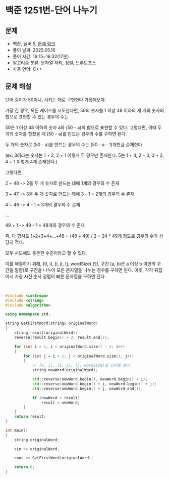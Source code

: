 # 백준 1251번-단어 나누기

## 문제

- 백준, 실버 5, [문제 링크](https://www.acmicpc.net/problem/1251 "https://www.acmicpc.net/problem/1251")
- 풀이 날짜: 2025.05.16
- 풀이 시간: 16:15~16:32(17분)
- 알고리즘 분류: 문자열 처리, 정렬, 브루트포스
- 사용 언어: C++

## 문제 해설

단어 길이가 50이니, 시키는 대로 구현한다 가정해보자.

가장 긴 경우, 모든 케이스를 시도한다면, 50의 숫자를 1 이상 48 이하의 세 개의 숫자의 합으로 표현할 수 있는 경우의 수는

50은 1 이상 48 이하의 숫자 a와 (50 - a)의 합으로 표현할 수 있다. 그렇다면, 이때 두 개의 숫자를 합쳤을 때 (50 - a)를 만드는 경우의 수를 구하면 된다.

두 개의 숫자로 (50 - a)를 만드는 경우의 수는 (50 - a - 1)개만큼 존재한다.

(ex: 3이라는 숫자는 1 + 2, 2 + 1 이렇게 두 경우만 존재한다. 5는 1 + 4, 2 + 3, 3 + 2, 4 + 1 이렇게 4개 존재한다.)

그렇다면,

2 + 48 -> 2를 두 개 숫자로 만드는 데에 1개의 경우의 수 존재

3 + 47 -> 3을 두 개 숫자로 만드는 데에 3 - 1 = 2개의 경우의 수 존재

4 + 46 -> 4 - 1 = 3개의 경우의 수 존재

...

49 + 1 -> 49 - 1 = 48개의 경우의 수 존재

즉, 다 합쳐도 1+2+3+4+...+48 = (48 + 49) / 2 = 24 \* 49개 정도로 경우의 수가 상당히 적다.

모두 시도해도 충분한 수준이라고 할 수 있다.

이를 해결하기 위해, \[0, i), \[i, j), \[j, wordSize) (단, 구간 \[a, b)은 a 이상 b 미만의 구간을 말함)로 구간을 나누어 모든 문자열을 나누는 경우를 구하면 된다. 이후, 각각 뒤집어서 가장 사전 순서 정렬이 빠른 문자열을 구하면 된다.

<br>

```cpp
#include <iostream>
#include <string>
#include <algorithm>

using namespace std;

string GetFirstWord(string& originalWord)
{
    string result(originalWord);
    reverse(result.begin() + 2, result.end());

    for (int i = 1; i < originalWord.size() - 2; i++)
    {
        for (int j = i + 1; j < originalWord.size(); j++)
        {
            // [0, i), [i, j), [j, wordSize)로 단어를 분리
            string newWord(originalWord);

            std::reverse(newWord.begin(), newWord.begin() + i);
            std::reverse(newWord.begin() + i, newWord.begin() + j);
            std::reverse(newWord.begin() + j, newWord.end());

            if (newWord < result)
                result = newWord;
        }
    }
    return result;
}

int main()
{
    string originalWord;

    cin >> originalWord;

    cout << GetFirstWord(originalWord);

    return 0;
}
```

